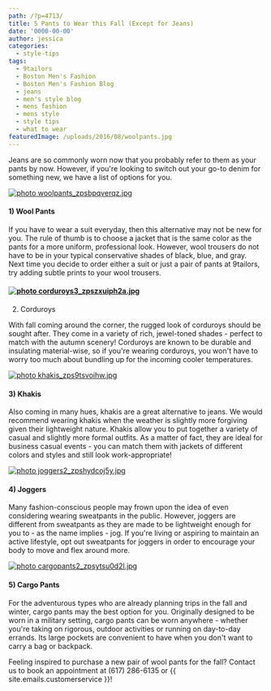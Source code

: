 ```yaml
---
path: /?p=4713/
title: 5 Pants to Wear this Fall (Except for Jeans)
date: '0000-00-00'
author: jessica
categories:
  - style-tips
tags:
  - 9tailors
  - Boston Men's Fashion
  - Boston Men's Fashion Blog
  - jeans
  - men's style blog
  - mens fashion
  - mens style
  - style tips
  - what to wear
featuredImage: /uploads/2016/08/woolpants.jpg
---
```

Jeans are so commonly worn now that you probably refer to them as your pants by now. However, if you're looking to switch out your go-to denim for something new, we have a list of options for you.

[![ photo woolpants_zpsbpqverqz.jpg](http://i1249.photobucket.com/albums/hh509/jessica_nguyen15/woolpants_zpsbpqverqz.jpg)](http://s1249.photobucket.com/user/jessica_nguyen15/media/woolpants_zpsbpqverqz.jpg.html)

#### 1) Wool Pants

If you have to wear a suit everyday, then this alternative may not be new for you. The rule of thumb is to choose a jacket that is the same color as the pants for a more uniform, professional look. However, wool trousers do not have to be in your typical conservative shades of black, blue, and gray. Next time you decide to order either a suit or just a pair of pants at 9tailors, try adding subtle prints to your wool trousers.

#### [![ photo corduroys3_zpszxuiph2a.jpg](http://i1249.photobucket.com/albums/hh509/jessica_nguyen15/corduroys3_zpszxuiph2a.jpg)](http://s1249.photobucket.com/user/jessica_nguyen15/media/corduroys3_zpszxuiph2a.jpg.html)
2) Corduroys

With fall coming around the corner, the rugged look of corduroys should be sought after. They come in a variety of rich, jewel-toned shades - perfect to match with the autumn scenery! Corduroys are known to be durable and insulating material-wise, so if you're wearing corduroys, you won't have to worry too much about bundling up for the incoming cooler temperatures.

[![ photo khakis_zps9tsvoihw.jpg](http://i1249.photobucket.com/albums/hh509/jessica_nguyen15/khakis_zps9tsvoihw.jpg)](http://s1249.photobucket.com/user/jessica_nguyen15/media/khakis_zps9tsvoihw.jpg.html)

#### 3) Khakis

Also coming in many hues, khakis are a great alternative to jeans. We would recommend wearing khakis when the weather is slightly more forgiving given their lightweight nature. Khakis allow you to put together a variety of casual and slightly more formal outfits. As a matter of fact, they are ideal for business casual events - you can match them with jackets of different colors and styles and still look work-appropriate!

[![ photo joggers2_zpshydcoj5y.jpg](http://i1249.photobucket.com/albums/hh509/jessica_nguyen15/joggers2_zpshydcoj5y.jpg)](http://s1249.photobucket.com/user/jessica_nguyen15/media/joggers2_zpshydcoj5y.jpg.html)

#### 4) Joggers

Many fashion-conscious people may frown upon the idea of even considering wearing sweatpants in the public. However, joggers are different from sweatpants as they are made to be lightweight enough for you to - as the name implies - jog. If you're living or aspiring to maintain an active lifestyle, opt out sweatpants for joggers in order to encourage your body to move and flex around more.

[![ photo cargopants2_zpsytsu0d2l.jpg](http://i1249.photobucket.com/albums/hh509/jessica_nguyen15/cargopants2_zpsytsu0d2l.jpg)](http://s1249.photobucket.com/user/jessica_nguyen15/media/cargopants2_zpsytsu0d2l.jpg.html)

#### 5) Cargo Pants

For the adventurous types who are already planning trips in the fall and winter, cargo pants may the best option for you. Originally designed to be worn in a military setting, cargo pants can be worn anywhere - whether you're taking on rigorous, outdoor activities or running on day-to-day errands. Its large pockets are convenient to have when you don't want to carry a bag or backpack.

Feeling inspired to purchase a new pair of wool pants for the fall? Contact us to book an appointment at (617) 286-6135 or {{ site.emails.customerservice }}!